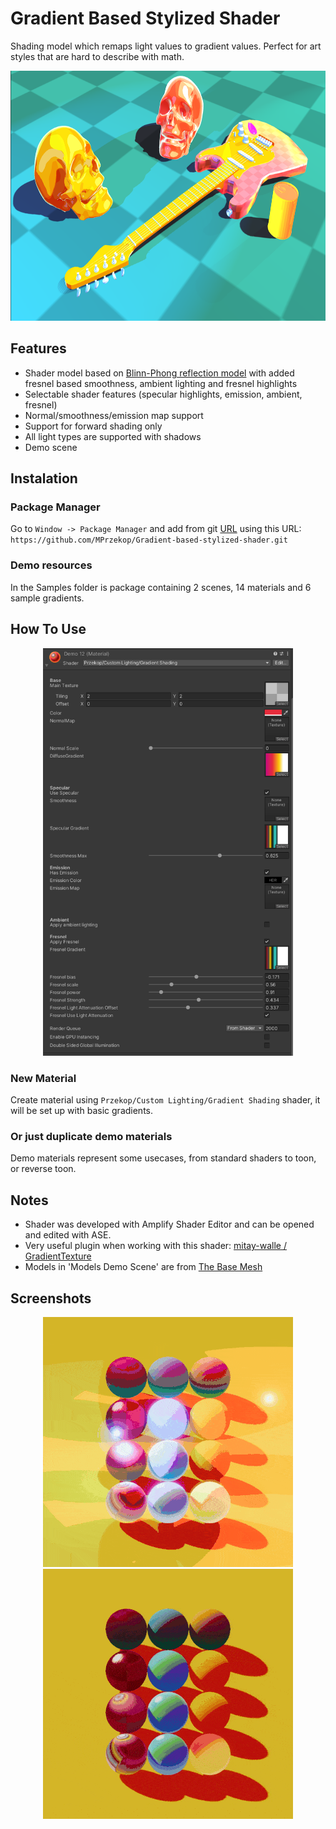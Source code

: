 # Gradient Based Stylized Shader

Shading model which remaps light values to gradient values. Perfect for art styles that are hard to describe with math.
<p align="center">
  <img src="https://github.com/MPrzekop/Gradient-based-stylized-shader/blob/images/Images/models.png" height="400" title="Image with guitar and can">
</p>
 

## Features
* Shader model based on [Blinn-Phong reflection model](https://en.wikipedia.org/wiki/Blinn%E2%80%93Phong_reflection_model) with added fresnel based smoothness, ambient lighting and fresnel highlights
* Selectable shader features (specular highlights, emission, ambient, fresnel)
* Normal/smoothness/emission map support
* Support for forward shading only
* All light types are supported with shadows
* Demo scene
 
## Instalation
### Package Manager

Go to `Window -> Package Manager` and add from git [URL](https://docs.unity3d.com/Manual/upm-ui-giturl.html) using this URL:
`https://github.com/MPrzekop/Gradient-based-stylized-shader.git`

### Demo resources

In the Samples folder is package containing 2 scenes, 14 materials and 6 sample gradients.

## How To Use

<p align="center">
  <img src="https://github.com/MPrzekop/Gradient-based-stylized-shader/blob/images/Images/Editor.png" width="400" title="Material inspector">
</p>

### New Material
Create material using `Przekop/Custom Lighting/Gradient Shading` shader, it will be set up with basic gradients.

### Or just duplicate demo materials
Demo materials represent some usecases, from standard shaders to toon, or reverse toon.


## Notes
* Shader was developed with Amplify Shader Editor and can be opened and edited with ASE.
* Very useful plugin when working with this shader: [mitay-walle / GradientTexture](https://github.com/mitay-walle/GradientTexture)
* Models in 'Models Demo Scene' are from [The Base Mesh](https://thebasemesh.com/model-library)

## Screenshots
<p align="center">
  <img src="https://github.com/MPrzekop/Gradient-based-stylized-shader/blob/images/Images/Point.gif" width="400" title="point lights demo">
  <img src="https://github.com/MPrzekop/Gradient-based-stylized-shader/blob/images/Images/Cover.gif" width="400" title="Spheres with different materials on them">
</p>
